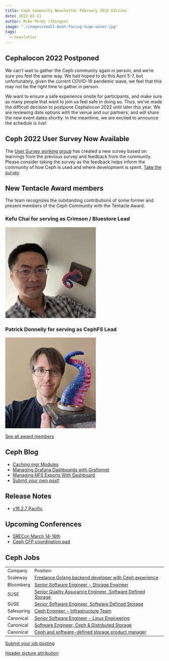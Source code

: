 ```yaml
---
title: Ceph Community Newsletter February 2022 Edition
date: 2022-02-11
author: Mike Perez (thingee)
image: "./images/small-boat-facing-huge-waves.jpg"
tags:
  - newsletter
---
```


## Cephalocon 2022 Postponed

We can’t wait to gather the Ceph community again in person, and we’re sure you feel the same way. We had hoped to do this April 5-7, but unfortunately, given the current COVID-19 pandemic wave, we feel that this may not be the right time to gather in person.

We want to ensure a safe experience onsite for participants, and make sure as many people that want to join us feel safe in doing so. Thus, we’ve made the difficult decision to postpone Cephalocon 2022 until later this year. We are reviewing date options with the venue and our partners, and will share the new event dates shortly. In the meantime, we are excited to announce the schedule is live!

## Ceph 2022 User Survey Now Available

The [User Survey working group](https://tracker.ceph.com/projects/ceph/wiki/User_Survey_Working_Group) has created a new survey based on learnings from the previous survey and feedback from the community. Please consider taking the survey as the feedback helps inform the community of how Ceph is used and where development is spent. [Take the survey](https://ceph.io/en/users/survey)

## New Tentacle Award members

The team recognizes the outstanding contributions of some former and present members of the Ceph Community with the Tentacle Award.

### Kefu Chai for serving as Crimson / Bluestore Lead

![Kefu Chai with the Tentacle Award](images/tentacle-award-kefu-chai.jpg)

### Patrick Donnelly for serving as CephFS Lead

![Patrick Donnelly with the Tentacle Award](images/tentacle-award-patrick-donnelly.jpg)

[See all award members](https://ceph.io/en/community/team/tentacle-award/)

## Ceph Blog

- [Caching mgr Modules](https://ceph.io/en/news/blog/2022/mgr-ttlcache/)
- [Managing Grafana Dashboards with Grafonnet](https://ceph.io/en/news/blog/2021/managing-grafana-dashboards-with-grafonnet/)
- [Managing NFS Exports With Dashboard](https://ceph.io/en/news/blog/2021/managing-nfs-exports-with-dashboard/)
- [Submit your own post!](https://ceph.io/en/news/contribute)

## Release Notes

- [v16.2.7 Pacific](https://ceph.io/en/news/blog/2021/v16-2-7-pacific-released/)

## Upcoming Conferences

- [SRECon March 14-16th](https://www.usenix.org/srecon)
- [Ceph CFP coordination pad](https://pad.ceph.com/p/cfp-coordination)

## Ceph Jobs

<table>
  <tr>
   <td>Company
   </td>
   <td>Position
   </td>
  </tr>
  <tr>
   <td>Scaleway
   </td>
   <td><a href="https://scaleway-25152556.hubspotpagebuilder.eu/freelance-golang-ceph">Freelance Golang backend developer with Ceph experience</a>
   </td>
  </tr>
  <tr>
   <td>Bloomberg
   </td>
   <td><a href="https://careers.bloomberg.com/job/detail/81144?qe=Senior+Software+Engineer+-+Storage+Engineering">Senior Software Engineer - Storage Engineer</a>
   </td>
  </tr>
  <tr>
   <td>SUSE
   </td>
   <td><a href="https://jobs.suse.com/us/en/job/71001487/Senior-Quality-Assurance-Engineer-Software-Defined-Storage">Senior Quality Assurance Engineer, Software Defined Storage</a>
   </td>
  </tr>
  <tr>
   <td>SUSE
   </td>
   <td><a href="https://jobs.suse.com/us/en/job/71001486/Senior-Software-Engineer-Software-Defined-Storage">Senior Software Engineer, Software Defined Storage</a>
   </td>
  </tr>
  <tr>
   <td>Safespring
   </td>
   <td><a href="https://www.safespring.com/career/ceph-engineer/">Ceph Engineer - Infrastructure Team</a>
   </td>
  </tr>
  <tr>
   <td>Canonical
   </td>
   <td><a href="https://canonical.com/careers/3326693/linux-engineering-open-source-remote">Senior Software Engineer - Linux Engineering</a>
   </td>
  </tr>
  <tr>
   <td>Canonical
   </td>
   <td><a href="https://canonical.com/careers/1861978/software-engineer-ceph-and-distributed-storage-remote">Software Engineer, Ceph & Distributed Storage</a>
   </td>
  </tr>
  <tr>
   <td>Canonical
   </td>
   <td><a href="https://canonical.com/careers/3039369/ceph-and-software-defined-storage-product-manager-remote">Ceph and software-defined storage product manager</a>
   </td>
  </tr>
</table>

[Submit your job posting](https://ceph.io/en/community/jobs/)

[Header picture attribution](https://www.freepik.com/photos/storm)
